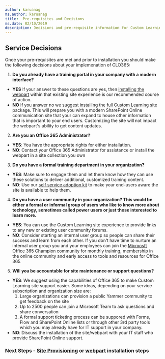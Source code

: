 ```yaml
---
author: karuanag
ms.author: karuanag
title:  Pre-requisites and Decisions
ms.date: 02/10/2019
description: Decisions and pre-requisite information for Custom Learning installation and setup 
---
```

 
## Service Decisions

Once your pre-requisites are met and prior to installation you should make the following decisions about your implemenation of CLO365:

1. **Do you already have a training portal in your company with a modern interface?**

- **YES** If your answer to these questions are yes, then [installing the webpart](installwebpart.md) within that existing site experience is our recommended course of action.
- **NO** If you answer no we suggest [installing the full Custom Learning site](installsitepackage.md) package.  This will prepare you with a modern SharePoint Online communication site that your can expand to house other information that is important to your end users.  Customizing the site will not impact the webpart's ability to get content updates. 

2. **Are you an Office 365 Administrator?**

- **YES**:  You have the appropriate rights for either installation.
- **NO**: Contact your Office 365 Administrator for assistance or install the webpart in a site collection you own

3. **Do you have a formal training department in your organization?**

- **YES**:  Make sure to engage them and let them know how they can use these solutions to deliver additional, customized training content.
- **NO**:  Use our [self service adoption kit](driveadoption.md) to make your end-users aware the site is available to help them.

4. **Do you have a user community in your organization?  This would be either a formal or informal group of users who like to know more about technology, sometimes called power users or just those interested to learn more.**

- **YES**:  You can use the Custom Learning site experience to provide links to any new or existing user community forums.
- **NO**:  Consider starting an internal user group so people can share their success and learn from each other.  If you don't have time to nurture an internal user group you and your employees can join the [Microosft Office 365 Champion community](https://aka.ms/O365Champions) for monthly training, membership in the online community and early access to tools and resources for Office 365.

5.  **Will you be accountable for site maintenance or support questions?**

- **YES**: We suggest using the capabilities of Office 365 to make Custom Learning site support easier.  Some ideas, depending on your service subscription and organization size are:
    1. Large organizations can provision a public Yammer community to get feedback on the site
    2. Up to 2500 people can join a Microsoft Team to ask questions and share conversation
    3. A formal support ticketing process can be suppored with Forms, Flow and SharePoint Online lists or through other 3rd party tools which you may already have for IT support in your company. 
- **NO**:  Discuss the installation of the site/webpart with your IT staff who provide SharePoint Online support.  

### Next Steps - [Site Provisioning](installsitepackage.md) or [webpart](installwebpart.md) installation steps